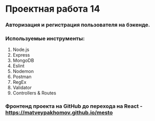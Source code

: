 # Проектная работа 14
### Авторизация и регистрация пользователя на бэкенде.
### Используемые инструменты:
1. Node.js
2. Express
3. MongoDB
4. Eslint
5. Nodemon
6. Postman
7. RegEx
8. Validator
9. Controllers & Routes

### Фронтенд проекта на GitHub до перехода на React - https://matveypakhomov.github.io/mesto

